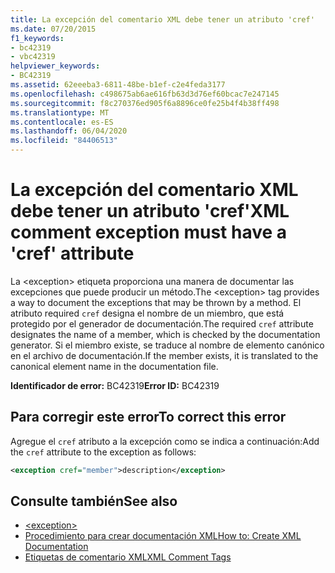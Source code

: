```yaml
---
title: La excepción del comentario XML debe tener un atributo 'cref'
ms.date: 07/20/2015
f1_keywords:
- bc42319
- vbc42319
helpviewer_keywords:
- BC42319
ms.assetid: 62eeeba3-6811-48be-b1ef-c2e4feda3177
ms.openlocfilehash: c498675ab6ae616fb63d3d76ef60bcac7e247145
ms.sourcegitcommit: f8c270376ed905f6a8896ce0fe25b4f4b38ff498
ms.translationtype: MT
ms.contentlocale: es-ES
ms.lasthandoff: 06/04/2020
ms.locfileid: "84406513"
---
```

# <a name="xml-comment-exception-must-have-a-cref-attribute"></a><span data-ttu-id="54a7e-102">La excepción del comentario XML debe tener un atributo 'cref'</span><span class="sxs-lookup"><span data-stu-id="54a7e-102">XML comment exception must have a 'cref' attribute</span></span>

<span data-ttu-id="54a7e-103">La \<exception> etiqueta proporciona una manera de documentar las excepciones que puede producir un método.</span><span class="sxs-lookup"><span data-stu-id="54a7e-103">The \<exception> tag provides a way to document the exceptions that may be thrown by a method.</span></span> <span data-ttu-id="54a7e-104">El atributo required `cref` designa el nombre de un miembro, que está protegido por el generador de documentación.</span><span class="sxs-lookup"><span data-stu-id="54a7e-104">The required `cref` attribute designates the name of a member, which is checked by the documentation generator.</span></span> <span data-ttu-id="54a7e-105">Si el miembro existe, se traduce al nombre de elemento canónico en el archivo de documentación.</span><span class="sxs-lookup"><span data-stu-id="54a7e-105">If the member exists, it is translated to the canonical element name in the documentation file.</span></span>

<span data-ttu-id="54a7e-106">**Identificador de error:** BC42319</span><span class="sxs-lookup"><span data-stu-id="54a7e-106">**Error ID:** BC42319</span></span>

## <a name="to-correct-this-error"></a><span data-ttu-id="54a7e-107">Para corregir este error</span><span class="sxs-lookup"><span data-stu-id="54a7e-107">To correct this error</span></span>

<span data-ttu-id="54a7e-108">Agregue el `cref` atributo a la excepción como se indica a continuación:</span><span class="sxs-lookup"><span data-stu-id="54a7e-108">Add the `cref` attribute to the exception as follows:</span></span>

```xml
<exception cref="member">description</exception>
```

## <a name="see-also"></a><span data-ttu-id="54a7e-109">Consulte también</span><span class="sxs-lookup"><span data-stu-id="54a7e-109">See also</span></span>

- [\<exception>](../xmldoc/exception.md)
- [<span data-ttu-id="54a7e-110">Procedimiento para crear documentación XML</span><span class="sxs-lookup"><span data-stu-id="54a7e-110">How to: Create XML Documentation</span></span>](../../programming-guide/program-structure/how-to-create-xml-documentation.md)
- [<span data-ttu-id="54a7e-111">Etiquetas de comentario XML</span><span class="sxs-lookup"><span data-stu-id="54a7e-111">XML Comment Tags</span></span>](../xmldoc/index.md)
